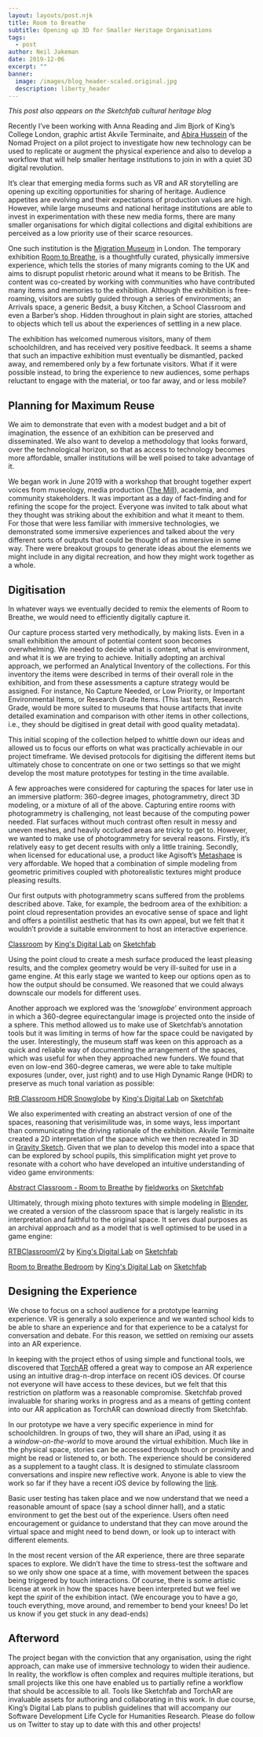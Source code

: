 ```yaml
---
layout: layouts/post.njk
title: Room to Breathe
subtitle: Opening up 3D for Smaller Heritage Organisations
tags:
  - post
author: Neil Jakeman
date: 2019-12-06
excerpt: ""
banner:
  image: /images/blog_header-scaled.original.jpg
  description: liberty_header
---
```


_This post also appears on the Sketchfab cultural heritage blog_

Recently I’ve been working with Anna Reading and Jim Bjork of King’s College London, graphic artist Akvile Terminaite, and [Abira Hussein](https://sketchfab.com/Berisamaad) of the Nomad Project on a pilot project to investigate how new technology can be used to replicate or augment the physical experience and also to develop a workflow that will help smaller heritage institutions to join in with a quiet 3D digital revolution.

It’s clear that emerging media forms such as VR and AR storytelling are opening up exciting opportunities for sharing of heritage. Audience appetites are evolving and their expectations of production values are high. However, while large museums and national heritage institutions are able to invest in experimentation with these new media forms, there are many smaller organisations for which digital collections and digital exhibitions are perceived as a low priority use of their scarce resources.

One such institution is the [Migration Museum](https://www.migrationmuseum.org/exhibition/room-to-breathe/) in London. The temporary exhibition [Room to Breathe](https://www.migrationmuseum.org/exhibition/room-to-breathe/), is a thoughtfully curated, physically immersive experience, which tells the stories of many migrants coming to the UK and aims to disrupt populist rhetoric around what it means to be British. The content was co-created by working with communities who have contributed many items and memories to the exhibition. Although the exhibition is free-roaming, visitors are subtly guided through a series of environments; an Arrivals space, a generic Bedsit, a busy Kitchen, a School Classroom and even a Barber’s shop. Hidden throughout in plain sight are stories, attached to objects which tell us about the experiences of settling in a new place.

The exhibition has welcomed numerous visitors, many of them schoolchildren, and has received very positive feedback. It seems a shame that such an impactive exhibition must eventually be dismantled, packed away, and remembered only by a few fortunate visitors. What if it were possible instead, to bring the experience to new audiences, some perhaps reluctant to engage with the material, or too far away, and or less mobile?

## Planning for Maximum Reuse

We aim to demonstrate that even with a modest budget and a bit of imagination, the essence of an exhibition can be preserved and disseminated. We also want to develop a methodology that looks forward, over the technological horizon, so that as access to technology becomes more affordable, smaller institutions will be well poised to take advantage of it.

We began work in June 2019 with a workshop that brought together expert voices from museology, media production ([The Mill](http://www.themill.com/)), academia, and community stakeholders. It was important as a day of fact-finding and for refining the scope for the project. Everyone was invited to talk about what they thought was striking about the exhibition and what it meant to them. For those that were less familiar with immersive technologies, we demonstrated some immersive experiences and talked about the very different sorts of outputs that could be thought of as immersive in some way. There were breakout groups to generate ideas about the elements we might include in any digital recreation, and how they might work together as a whole.

## Digitisation

In whatever ways we eventually decided to remix the elements of Room to Breathe, we would need to efficiently digitally capture it.

Our capture process started very methodically, by making lists. Even in a small exhibition the amount of potential content soon becomes overwhelming. We needed to decide what is content, what is environment, and what it is we are trying to achieve. Initially adopting an archival approach, we performed an Analytical Inventory of the collections. For this inventory the items were described in terms of their overall role in the exhibition, and from these assessments a capture strategy would be assigned. For instance, No Capture Needed, or Low Priority, or Important Environmental Items, or Research Grade Items. (This last term, Research Grade, would be more suited to museums that house artifacts that invite detailed examination and comparison with other items in other collections, i.e., they should be digitised in great detail with good quality metadata).

This initial scoping of the collection helped to whittle down our ideas and allowed us to focus our efforts on what was practically achievable in our project timeframe. We devised protocols for digitising the different items but ultimately chose to concentrate on one or two settings so that we might develop the most mature prototypes for testing in the time available.

A few approaches were considered for capturing the spaces for later use in an immersive platform: 360-degree images, photogrammetry, direct 3D modeling, or a mixture of all of the above. Capturing entire rooms with photogrammetry is challenging, not least because of the computing power needed. Flat surfaces without much contrast often result in messy and uneven meshes, and heavily occluded areas are tricky to get to. However, we wanted to make use of photogrammetry for several reasons. Firstly, it’s relatively easy to get decent results with only a little training. Secondly, when licensed for educational use, a product like Agisoft’s [Metashape](https://www.agisoft.com/) is very affordable. We hoped that a combination of simple modeling from geometric primitives coupled with photorealistic textures might produce pleasing results.

Our first outputs with photogrammetry scans suffered from the problems described above. Take, for example, the bedroom area of the exhibition: a point cloud representation provides an evocative sense of space and light and offers a pointillist aesthetic that has its own appeal, but we felt that it wouldn’t provide a suitable environment to host an interactive experience.

[Classroom](https://sketchfab.com/3d-models/classroom-88886bc5f3264861bd629f9e231c52a7?utm_medium=embed&utm_source=website&utm_campaign=share-popup) by [King's Digital Lab](https://sketchfab.com/kingsdigitallab?utm_medium=embed&utm_source=website&utm_campaign=share-popup) on [Sketchfab](https://sketchfab.com?utm_medium=embed&utm_source=website&utm_campaign=share-popup)

Using the point cloud to create a mesh surface produced the least pleasing results, and the complex geometry would be very ill-suited for use in a game engine. At this early stage we wanted to keep our options open as to how the output should be consumed. We reasoned that we could always downscale our models for different uses.

Another approach we explored was the ‘_snowglobe_’ environment approach in which a 360-degree equirectangular image is projected onto the inside of a sphere. This method allowed us to make use of Sketchfab’s annotation tools but it was limiting in terms of how far the space could be navigated by the user. Interestingly, the museum staff was keen on this approach as a quick and reliable way of documenting the arrangement of the spaces, which was useful for when they approached new funders. We found that even on low-end 360-degree cameras, we were able to take multiple exposures (under, over, just right) and to use High Dynamic Range (HDR) to preserve as much tonal variation as possible:

[RtB Classroom HDR Snowglobe](https://sketchfab.com/3d-models/rtb-classroom-hdr-snowglobe-b8f02353121d495fae30522b724ab7c2?utm_medium=embed&utm_source=website&utm_campaign=share-popup) by [King's Digital Lab](https://sketchfab.com/kingsdigitallab?utm_medium=embed&utm_source=website&utm_campaign=share-popup) on [Sketchfab](https://sketchfab.com?utm_medium=embed&utm_source=website&utm_campaign=share-popup)

We also experimented with creating an abstract version of one of the spaces, reasoning that verisimilitude was, in some ways, less important than communicating the driving rationale of the exhibition. Akvile Terminaite created a 2D interpretation of the space which we then recreated in 3D in [Gravity Sketch](https://www.gravitysketch.com/). Given that we plan to develop this model into a space that can be explored by school pupils, this simplification might yet prove to resonate with a cohort who have developed an intuitive understanding of video game environments:

[Abstract Classroom - Room to Breathe](https://sketchfab.com/3d-models/abstract-classroom-room-to-breathe-d1a0b961a36a4aa2a3f8bf95a1d473f1?utm_medium=embed&utm_source=website&utm_campaign=share-popup) by [fieldworks](https://sketchfab.com/fieldworks?utm_medium=embed&utm_source=website&utm_campaign=share-popup) on [Sketchfab](https://sketchfab.com?utm_medium=embed&utm_source=website&utm_campaign=share-popup)

Ultimately, through mixing photo textures with simple modeling in [Blender](https://www.blender.org/), we created a version of the classroom space that is largely realistic in its interpretation and faithful to the original space. It serves dual purposes as an archival approach and as a model that is well optimised to be used in a game engine:

[RTBClassroomV2](https://sketchfab.com/3d-models/rtbclassroomv2-88e38a07cbd34d3a810041ad5a9fc3af?utm_medium=embed&utm_source=website&utm_campaign=share-popup) by [King's Digital Lab](https://sketchfab.com/kingsdigitallab?utm_medium=embed&utm_source=website&utm_campaign=share-popup) on [Sketchfab](https://sketchfab.com?utm_medium=embed&utm_source=website&utm_campaign=share-popup)

[Room to Breathe Bedroom](https://sketchfab.com/3d-models/room-to-breathe-bedroom-b2c8f22434c54f57bdbfb46a860fb1e7?utm_medium=embed&utm_source=website&utm_campaign=share-popup) by [King's Digital Lab](https://sketchfab.com/kingsdigitallab?utm_medium=embed&utm_source=website&utm_campaign=share-popup) on [Sketchfab](https://sketchfab.com?utm_medium=embed&utm_source=website&utm_campaign=share-popup)

## Designing the Experience

We chose to focus on a school audience for a prototype learning experience. VR is generally a solo experience and we wanted school kids to be able to share an experience and for that experience to be a catalyst for conversation and debate. For this reason, we settled on remixing our assets into an AR experience.

In keeping with the project ethos of using simple and functional tools, we discovered that [TorchAR](https://www.torch.app/) offered a great way to compose an AR experience using an intuitive drag-n-drop interface on recent iOS devices. Of course not everyone will have access to these devices, but we felt that this restriction on platform was a reasonable compromise. Sketchfab proved invaluable for sharing works in progress and as a means of getting content into our AR application as TorchAR can download directly from Sketchfab.

In our prototype we have a very specific experience in mind for schoolchildren. In groups of two, they will share an iPad, using it as a *window-on-the-world* to move around the virtual exhibition. Much like in the physical space, stories can be accessed through touch or proximity and might be read or listened to, or both. The experience should be considered as a supplement to a taught class. It is designed to stimulate classroom conversations and inspire new reflective work. Anyone is able to view the work so far if they have a recent iOS device by following the [link](https://home.torch.app/projects/view/RnQBRYFU1B4N6YglgZ79).

Basic user testing has taken place and we now understand that we need a reasonable amount of space (say a school dinner hall), and a static environment to get the best out of the experience. Users often need encouragement or guidance to understand that they can move around the virtual space and might need to bend down, or look up to interact with different elements.

In the most recent version of the AR experience, there are three separate spaces to explore. We didn’t have the time to stress-test the software and so we only show one space at a time, with movement between the spaces being triggered by touch interactions. Of course, there is some artistic license at work in how the spaces have been interpreted but we feel we kept the *spirit* of the exhibition intact. (We encourage you to have a go, touch everything, move around, and remember to bend your knees! Do let us know if you get stuck in any dead-ends)

## Afterword

The project began with the conviction that any organisation, using the right approach, can make use of immersive technology to widen their audience. In reality, the workflow is often complex and requires multiple iterations, but small projects like this one have enabled us to partially refine a workflow that should be accessible to all. Tools like Sketchfab and TorchAR are invaluable assets for authoring and collaborating in this work. In due course, King’s Digital Lab plans to publish guidelines that will accompany our Software Development Life Cycle for Humanities Research. Please do follow us on Twitter to stay up to date with this and other projects!
